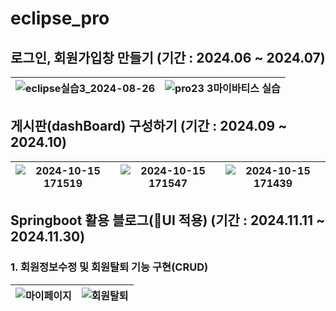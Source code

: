 # eclipse_pro


## 로그인, 회원가입창 만들기 (기간 : 2024.06 ~ 2024.07)

![eclipse실습3_2024-08-26](https://github.com/user-attachments/assets/bf7bd8a7-17d7-4dc4-9be9-a15fefd346aa) | ![pro23 3마이바티스 실습 ](https://github.com/user-attachments/assets/b4f589f2-52cb-46d7-abcc-691d0d7a0aa3)
--------------------------------------------------------------------------------|--------------------------------------------------------------



## 게시판(dashBoard) 구성하기 (기간 : 2024.09 ~ 2024.10)

![2024-10-15 171519](https://github.com/user-attachments/assets/f81b27f9-6536-407e-a79c-32b5b99cabbf) | ![2024-10-15 171547](https://github.com/user-attachments/assets/f150612f-48b8-4ebf-9aa0-2674dbec2616) | ![2024-10-15 171439](https://github.com/user-attachments/assets/94190fa3-91a8-42ce-aeec-a0fe73a4c24d)
---------------------------------------------|----------------------------------|-----------------------------------------------



## Springboot 활용 블로그(🎨UI 적용) (기간 : 2024.11.11 ~ 2024.11.30)

### 1. 회원정보수정 및 회원탈퇴 기능 구현(CRUD)

![마이페이지](https://github.com/user-attachments/assets/c0c243bb-31cd-4f97-8258-ea40ef5b2a37) | ![회원탈퇴](https://github.com/user-attachments/assets/45053cd4-3839-4f5d-ace5-833727458e14)
----------------------------------------------------------|----------------------------------------------------







